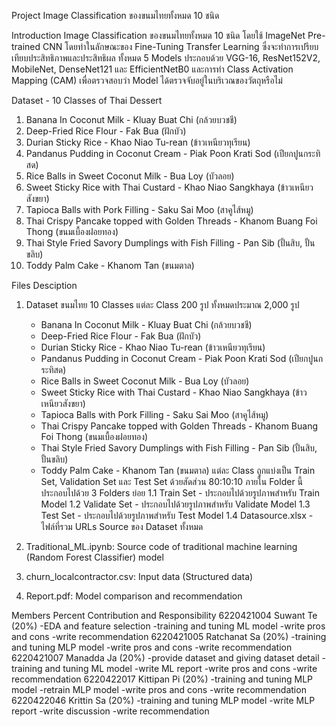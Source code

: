 
Project
  Image Classification ของขนมไทยทั้งหมด 10 ชนิด

Introduction
  Image Classification ของขนมไทยทั้งหมด 10 ชนิด โดยใช้ ImageNet Pre-trained CNN 
  โดยทำในลักษณะของ Fine-Tuning Transfer Learning ซึ่งจะทำการเปรียบเทียบประสิทธิภาพและประสิทธิผล
  ทั้งหมด 5 Models ประกอบด้วย VGG-16, ResNet152V2, MobileNet, DenseNet121 และ EfficientNetB0
  และการทำ Class Activation Mapping (CAM) เพื่อตรวจสอบว่า Model ได้ตรวจจับอยู่ในบริเวณของวัตถุหรือไม่


Dataset - 10 Classes of Thai Dessert
  1. Banana In Coconut Milk - Kluay Buat Chi (กล้วยบวชชี)
  2. Deep-Fried Rice Flour  - Fak Bua (ฝักบัว)
  3. Durian Sticky Rice     - Khao Niao Tu-rean (ข้าวเหนียวทุเรียน)
  4. Pandanus Pudding in Coconut Cream  - Piak Poon Krati Sod (เปียกปูนกระทิสด)
  5. Rice Balls in Sweet Coconut Milk   - Bua Loy (บัวลอย)
  6. Sweet Sticky Rice with Thai Custard - Khao Niao Sangkhaya (ข้าวเหนียวสังขยา)
  7. Tapioca Balls with Pork Filling    - Saku Sai Moo (สาคูไส้หมู)
  8. Thai Crispy Pancake topped with Golden Threads -  Khanom Buang Foi Thong (ขนมเบื้องฝอยทอง)
  9. Thai Style Fried Savory Dumplings with Fish Filling  - Pan Sib (ปั้นสิบ, ปั้นขลิบ)
  10. Toddy Palm Cake   - Khanom Tan (ขนมตาล)


Files Desciption
  1. Dataset ขนมไทย 10 Classes แต่ละ Class 200 รูป ทั้งหมดประมาณ 2,000 รูป
      - Banana In Coconut Milk - Kluay Buat Chi (กล้วยบวชชี)
      - Deep-Fried Rice Flour  - Fak Bua (ฝักบัว)
      - Durian Sticky Rice     - Khao Niao Tu-rean (ข้าวเหนียวทุเรียน)
      - Pandanus Pudding in Coconut Cream  - Piak Poon Krati Sod (เปียกปูนกระทิสด)
      - Rice Balls in Sweet Coconut Milk   - Bua Loy (บัวลอย)
      - Sweet Sticky Rice with Thai Custard - Khao Niao Sangkhaya (ข้าวเหนียวสังขยา)
      - Tapioca Balls with Pork Filling    - Saku Sai Moo (สาคูไส้หมู)
      - Thai Crispy Pancake topped with Golden Threads -  Khanom Buang Foi Thong (ขนมเบื้องฝอยทอง)
      - Thai Style Fried Savory Dumplings with Fish Filling  - Pan Sib (ปั้นสิบ, ปั้นขลิบ)
      - Toddy Palm Cake   - Khanom Tan (ขนมตาล)
     แต่ละ Class ถูกแบ่งเป็น Train Set, Validation Set และ Test Set ด้วยสัดส่วน 80:10:10
     ภายใน Folder นี้ประกอบไปด้วย 3 Folders ย่อย
     1.1 Train Set - ประกอบไปด้วยรูปภาพสำหรับ Train Model
     1.2 Validate Set - ประกอบไปด้วยรูปภาพสำหรับ Validate Model
     1.3 Test Set - ประกอบไปด้วยรูปภาพสำหรับ Test Model
     1.4 Datasource.xlsx - ไฟล์ที่รวม URLs Source ของ Dataset ทั้งหมด



  12. Traditional_ML.ipynb: Source code of traditional machine learning (Random Forest Classifier) model
  13. churn_localcontractor.csv: Input data (Structured data)
  14. Report.pdf: Model comparison and recommendation

Members Percent Contribution and Responsibility
6220421004 Suwant Te (20%)
  -EDA and feature selection
  -training and tuning ML model
  -write pros and cons
  -write recommendation
6220421005 Ratchanat Sa (20%)
  -training and tuning MLP model
  -write pros and cons
  -write recommendation
6220421007 Manadda Ja (20%) 
  -provide dataset and giving dataset detail
  -training and tuning ML model
  -write ML report
  -write pros and cons
  -write recommendation 
6220422017 Kittipan Pi (20%)
  -training and tuning MLP model
  -retrain MLP model
  -write pros and cons
  -write recommendation 
6220422046 Krittin Sa (20%)
  -training and tuning MLP model
  -write MLP report
  -write discussion
  -write recommendation

